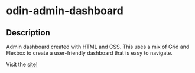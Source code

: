 # odin-admin-dashboard

## Description
Admin dashboard created with HTML and CSS. This uses a mix of Grid and Flexbox to create a user-friendly dashboard that is easy to navigate.

Visit the [site!](https://brendokht.github.io/odin-admin-dashboard/)